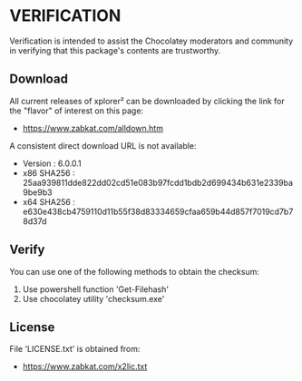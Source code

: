 # VERIFICATION
Verification is intended to assist the Chocolatey moderators and community in verifying that this package's contents are trustworthy.

## Download
All current releases of xplorer² can be downloaded by clicking the link
for the "flavor" of interest on this page:

- https://www.zabkat.com/alldown.htm

A consistent direct download URL is not available:  

- Version    : 6.0.0.1
- x86 SHA256 : 25aa939811dde822dd02cd51e083b97fcdd1bdb2d699434b631e2339ba9be9b3
- x64 SHA256 : e630e438cb4759110d11b55f38d83334659cfaa659b44d857f7019cd7b78d37d

## Verify
You can use one of the following methods to obtain the checksum:
1. Use powershell function 'Get-Filehash'
2. Use chocolatey utility 'checksum.exe'


## License
File 'LICENSE.txt' is obtained from:
- https://www.zabkat.com/x2lic.txt
